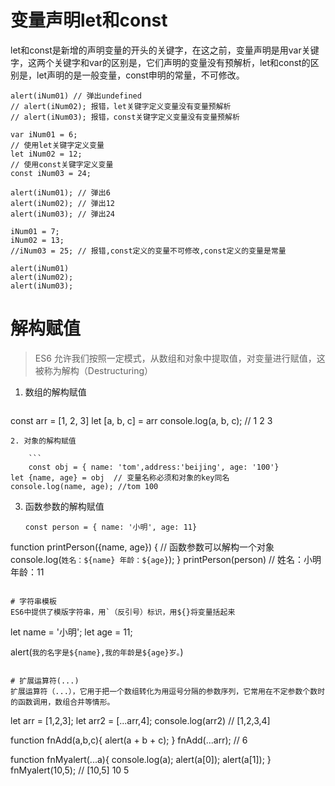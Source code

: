 # 变量声明let和const
let和const是新增的声明变量的开头的关键字，在这之前，变量声明是用var关键字，这两个关键字和var的区别是，它们声明的变量没有预解析，let和const的区别是，let声明的是一般变量，const申明的常量，不可修改。

```
alert(iNum01) // 弹出undefined
// alert(iNum02); 报错，let关键字定义变量没有变量预解析
// alert(iNum03); 报错，const关键字定义变量没有变量预解析

var iNum01 = 6;
// 使用let关键字定义变量
let iNum02 = 12;
// 使用const关键字定义变量
const iNum03 = 24;

alert(iNum01); // 弹出6
alert(iNum02); // 弹出12
alert(iNum03); // 弹出24

iNum01 = 7;
iNum02 = 13;
//iNum03 = 25; // 报错,const定义的变量不可修改,const定义的变量是常量

alert(iNum01)
alert(iNum02); 
alert(iNum03);
```
# 解构赋值
>	ES6 允许我们按照一定模式，从数组和对象中提取值，对变量进行赋值，这被称为解构（Destructuring）

1. 数组的解构赋值

	```
const arr = [1, 2, 3] 
let [a, b, c] = arr 
console.log(a, b, c); // 1 2 3
```
2. 对象的解构赋值

	```
	const obj = { name: 'tom',address:'beijing', age: '100'} 
let {name, age} = obj  // 变量名称必须和对象的key同名
console.log(name, age); //tom 100
```
3. 函数参数的解构赋值

	```
	const person = { name: '小明', age: 11}
function printPerson({name, age}) { // 函数参数可以解构一个对象
  console.log(`姓名：${name} 年龄：${age}`);
}
printPerson(person) // 姓名：小明 年龄：11
```

# 字符串模板
ES6中提供了模版字符串，用`（反引号）标识，用${}将变量括起来

```
let name = '小明';
let age = 11;

alert(`我的名字是${name},我的年龄是${age}岁。`)
```

# 扩展运算符(...)
扩展运算符（...），它用于把一个数组转化为用逗号分隔的参数序列，它常用在不定参数个数时的函数调用，数组合并等情形。

```
let arr = [1,2,3];
let arr2 = [...arr,4];
console.log(arr2)  // [1,2,3,4]

function fnAdd(a,b,c){
    alert(a + b + c);
}
fnAdd(...arr); // 6

function fnMyalert(...a){
    console.log(a);
    alert(a[0]);
    alert(a[1]);
}
fnMyalert(10,5); // [10,5]  10  5
```